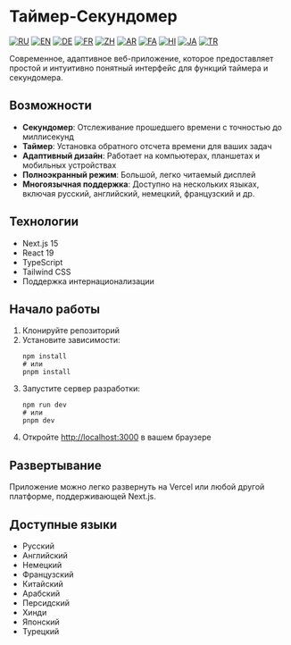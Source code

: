 # Таймер-Секундомер

[![RU](https://img.shields.io/badge/Русский-🇷🇺-blue.svg)](https://timer-stopwatch.onlineopen.space/ru)
[![EN](https://img.shields.io/badge/English-🇬🇧-red.svg)](https://timer-stopwatch.onlineopen.space/en)
[![DE](https://img.shields.io/badge/Deutsch-🇩🇪-gold.svg)](https://timer-stopwatch.onlineopen.space/de)
[![FR](https://img.shields.io/badge/Français-🇫🇷-purple.svg)](https://timer-stopwatch.onlineopen.space/fr)
[![ZH](https://img.shields.io/badge/中文-🇨🇳-maroon.svg)](https://timer-stopwatch.onlineopen.space/zh)
[![AR](https://img.shields.io/badge/العربية-🇦🇪-green.svg)](https://timer-stopwatch.onlineopen.space/ar)
[![FA](https://img.shields.io/badge/فارسی-🇮🇷-orange.svg)](https://timer-stopwatch.onlineopen.space/fa)
[![HI](https://img.shields.io/badge/हिंदी-🇮🇳-teal.svg)](https://timer-stopwatch.onlineopen.space/hi)
[![JA](https://img.shields.io/badge/日本語-🇯🇵-lightblue.svg)](https://timer-stopwatch.onlineopen.space/ja)
[![TR](https://img.shields.io/badge/Türkçe-🇹🇷-darkred.svg)](https://timer-stopwatch.onlineopen.space/tr)

Современное, адаптивное веб-приложение, которое предоставляет простой и интуитивно понятный интерфейс для функций таймера и секундомера.

## Возможности

- **Секундомер**: Отслеживание прошедшего времени с точностью до миллисекунд
- **Таймер**: Установка обратного отсчета времени для ваших задач
- **Адаптивный дизайн**: Работает на компьютерах, планшетах и мобильных устройствах
- **Полноэкранный режим**: Большой, легко читаемый дисплей
- **Многоязычная поддержка**: Доступно на нескольких языках, включая русский, английский, немецкий, французский и др.

## Технологии

- Next.js 15
- React 19
- TypeScript
- Tailwind CSS
- Поддержка интернационализации

## Начало работы

1. Клонируйте репозиторий
2. Установите зависимости:
   ```
   npm install
   # или
   pnpm install
   ```
3. Запустите сервер разработки:
   ```
   npm run dev
   # или
   pnpm dev
   ```
4. Откройте [http://localhost:3000](http://localhost:3000) в вашем браузере

## Развертывание

Приложение можно легко развернуть на Vercel или любой другой платформе, поддерживающей Next.js.

## Доступные языки

- Русский
- Английский
- Немецкий
- Французский
- Китайский
- Арабский
- Персидский
- Хинди
- Японский
- Турецкий
